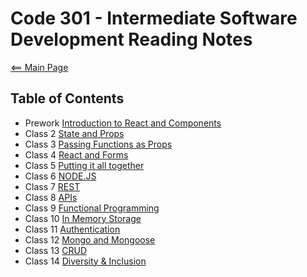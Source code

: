 # Code 301 - Intermediate Software Development Reading Notes

[<== Main Page](../README.md)

## Table of Contents

- Prework [Introduction to React and Components](prework.md)
- Class 2 [State and Props](class-02.md)
- Class 3 [Passing Functions as Props](class-03.md)
- Class 4 [React and Forms](class-04.md)
- Class 5 [Putting it all together](class-05.md)
- Class 6 [NODE.JS](class-06.md)
- Class 7 [REST](class-07.md)
- Class 8 [APIs](class-08.md)
- Class 9 [Functional Programming](class-09.md)
- Class 10 [In Memory Storage](class-10.md)
- Class 11 [Authentication](class-11.md)
- Class 12 [Mongo and Mongoose](class-12.md)
- Class 13 [CRUD](class-13.md)
- Class 14 [Diversity & Inclusion](class-14.md)
